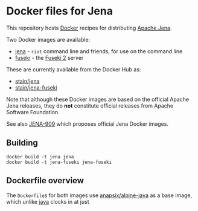 # Docker files for Jena

This repository hosts [Docker](https://www.docker.com/) recipes for distributing 
[Apache Jena](http://jena.apache.org/).

Two Docker images are available:

 - [jena](jena/) - `riot` command line and friends, for use on the command line
 - [fuseki](fuseki/) - the [Fuseki 2](http://jena.apache.org/documentation/fuseki2/) server
 
These are currently available from the Docker Hub as:

 - [stain/jena](https://hub.docker.com/r/stain/jena/)
 - [stain/jena-fuseki](https://hub.docker.com/r/stain/jena-fuseki/)
 
 Note that although these Docker images are based on the official Apache Jena releases, 
 they do **not** constitute official releases from Apache Software Foundation.
 
 See also [JENA-909](https://issues.apache.org/jira/browse/JENA-909) which proposes
 official Jena Docker images.
 
 ## Building

 ```
 docker build -t jena jena
 docker build -t jena-fuseki jena-fuseki
 ```
 
## Dockerfile overview

The `Dockerfile`s for both images use [anapsix/alpine-java](https://hub.docker.com/r/anapsix/alpine-java/) as a base image, which 
unlike [java](https://hub.docker.com/r/anapsix/alpine-java/) clocks in at just 
